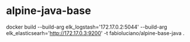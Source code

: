 # alpine-java-base

docker build --build-arg elk_logstash='172.17.0.2:5044' --build-arg elk_elasticsearh='http://172.17.0.3:9200' -t fabioluciano/alpine-base-java .
